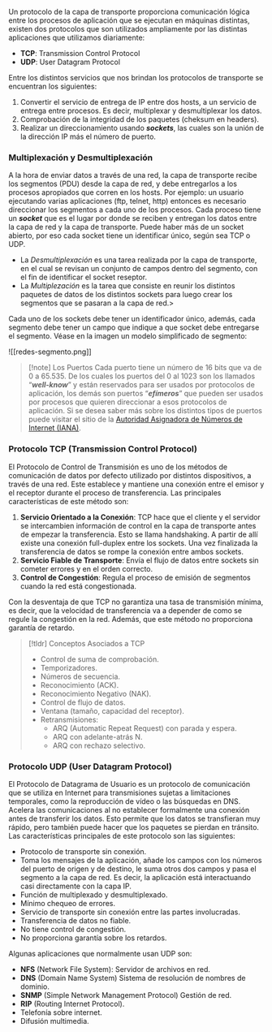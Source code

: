 Un protocolo de la capa de transporte proporciona comunicación lógica entre los procesos de aplicación que se ejecutan en máquinas distintas, existen dos protocolos que son utilizados ampliamente por las distintas aplicaciones que utilizamos diariamente:

- **TCP**: Transmission Control Protocol
- **UDP**: User Datagram Protocol

Entre los distintos servicios que nos brindan los protocolos de transporte se encuentran los siguientes:

1. Convertir el servicio de entrega de IP entre dos hosts, a un servicio de entrega entre procesos. Es decir, multiplexar y desmultiplexar los datos.
2. Comprobación de la integridad de los paquetes (cheksum en headers).
3. Realizar un direccionamiento usando ***sockets***, las cuales son la unión de la dirección IP más el número de puerto.

### Multiplexación y Desmultiplexación

A la hora de enviar datos a través de una red, la capa de transporte recibe los segmentos (PDU) desde la capa de red, y debe entregarlos a los procesos apropiados que corren en los hosts. Por ejemplo: un usuario ejecutando varias aplicaciones (ftp, telnet, http) entonces es necesario direccionar los segmentos a cada uno de los procesos.
Cada proceso tiene un ***socket*** que es el lugar por donde se reciben y entregan los datos entre la capa de red y la capa de transporte. Puede haber más de un socket abierto, por eso cada socket tiene un identificar único, según sea TCP o UDP.
- La *Desmultiplexación* es una tarea realizada por la capa de transporte, en el cual se revisan un conjunto de campos dentro del segmento, con el fin de identificar el socket reseptor.
- La *Multiplezación* es la tarea que consiste en reunir los distintos paquetes de datos de los distintos sockets para luego crear los segmentos que se pasaran a la capa de red.>

Cada uno de los sockets debe tener un identificador único, además, cada segmento debe tener un campo que indique a que socket debe entregarse el segmento. Véase en la imagen un modelo simplificado de segmento:

![[redes-segmento.png]]

>[!note] Los Puertos
>Cada puerto tiene un número de 16 bits que va de 0 a 65.535. De los cuales los puertos del 0 al 1023 son los llamados “***well-know***” y están reservados para ser usados por protocolos de aplicación, los demás son puertos “***efímeros***” que pueden ser usados por procesos que quieren direccionar a esos protocolos de aplicación.
>Si se desea saber más sobre los distintos tipos de puertos puede visitar el sitio de la [Autoridad Asignadora de Números de Internet (IANA)](www.iana.org).

### Protocolo TCP (Transmission Control Protocol)

El Protocolo de Control de Transmisión es uno de los métodos de comunicación de datos por defecto utilizado por distintos dispositivos, a través de una red. Este establece y mantiene una conexión entre el emisor y el receptor durante el proceso de transferencia. Las principales características de este método son:

1. **Servicio Orientado a la Conexión**: TCP hace que el cliente y el servidor se intercambien información de control en la capa de transporte antes de empezar la transferencia. Esto se llama handshaking. A partir de allí existe una conexión full-duplex entre los sockets. Una vez finalizada la transferencia de datos se rompe la conexión entre ambos sockets.
2. **Servicio Fiable de Transporte**: Envía el flujo de datos entre sockets sin cometer errores y en el orden correcto.
3. **Control de Congestión**: Regula el proceso de emisión de segmentos cuando la red está congestionada.

Con la desventaja de que TCP no garantiza una tasa de transmisión mínima, es decir, que la velocidad de transferencia va a depender de como se regule la congestión en la red. Además, que este método no proporciona garantía de retardo.

>[!tldr] Conceptos Asociados a TCP
>- Control de suma de comprobación.
>- Temporizadores.
>- Números de secuencia.
>- Reconocimiento (ACK).
>- Reconocimiento Negativo (NAK).
>- Control de flujo de datos.
>- Ventana (tamaño, capacidad del receptor).
>- Retransmisiones:
>	- ARQ (Automatic Repeat Request) con parada y espera.
>	- ARQ con adelante-atrás N.
>	- ARQ con rechazo selectivo.

### Protocolo UDP (User Datagram Protocol)

El Protocolo de Datagrama de Usuario es un protocolo de comunicación que se utiliza en Internet para transmisiones sujetas a limitaciones temporales, como la reproducción de vídeo o las búsquedas en DNS. Acelera las comunicaciones al no establecer formalmente una conexión antes de transferir los datos. Esto permite que los datos se transfieran muy rápido, pero también puede hacer que los paquetes se pierdan en tránsito. Las características principales de este protocolo son las siguientes:
- Protocolo de transporte sin conexión.
- Toma los mensajes de la aplicación, añade los campos con los números del puerto de origen y de destino, le suma otros dos campos y pasa el segmento a la capa de red. Es decir, la aplicación está interactuando casi directamente con la capa IP.
- Función de multiplexado y desmultiplexado.
- Mínimo chequeo de errores.
- Servicio de transporte sin conexión entre las partes involucradas.
- Transferencia de datos no fiable.
- No tiene control de congestión.
- No proporciona garantía sobre los retardos.

Algunas aplicaciones que normalmente usan UDP son:
- **NFS** (Network File System): Servidor de archivos en red.
- **DNS** (Domain Name System) Sistema de resolución de nombres de dominio.
- **SNMP** (Simple Network Management Protocol) Gestión de red.
- **RIP** (Routing Internet Protocol).
- Telefonía sobre internet.
- Difusión multimedia.


